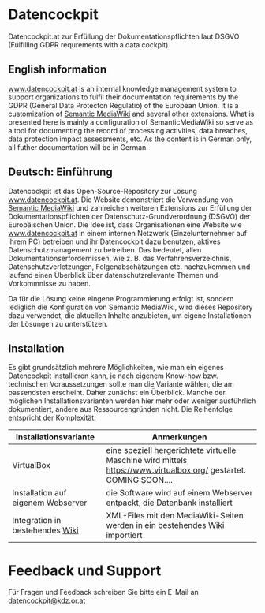 # Datencockpit
Datencockpit.at zur Erfüllung der Dokumentationspflichten laut DSGVO (Fulfilling GDPR requrements with a data cockpit)

## English information
www.datencockpit.at is an internal knowledge management system to support organizations to fulfil their documentation requirements by the GDPR (General Data Protecton Regulatio) of the European Union. It is a customization of [Semantic MediaWiki](https://github.com/SemanticMediaWiki/SemanticMediaWiki) and several other extensions. What is presented here is mainly a configuration of SemanticMediaWiki so serve as a tool for documenting the record of processing activities, data breaches, data  protection impact assessments, etc. As the content is in German only, all futher documentation will be in German. 

## Deutsch: Einführung
Datencockpit ist das Open-Source-Repository zur Lösung www.datencockpit.at. Die Website demonstriert die Verwendung von [Semantic MediaWiki](https://github.com/SemanticMediaWiki/SemanticMediaWiki) und zahlreichen weiteren Extensions zur Erfüllung der Dokumentationspflichten der Datenschutz-Grundverordnung (DSGVO) der Europäischen Union. Die Idee ist, dass Organisationen eine Website wie www.datencockpit.at in einem internen Netzwerk (Einzelunternehmer auf ihrem PC) betreiben und ihr Datencockpit dazu benutzen, aktives Datenschutzmanagement zu betreiben. Das bedeutet, allen Dokumentationserfordernissen, wie z. B. das Verfahrensverzeichnis, Datenschutzverletzungen, Folgenabschätzungen etc. nachzukommen und laufend einen Überblick über datenschutzrelevante Themen und Vorkommnisse zu haben. 

Da für die Lösung keine eingene Programmierung erfolgt ist, sondern lediglich die Konfiguration von Semantic MediaWiki, wird dieses Repository dazu verwendet, die aktuellen Inhalte anzubieten, um eigene Installationen der Lösungen zu unterstützen.

## Installation
Es gibt grundsätzlich mehrere Möglichkeiten, wie man ein eigenes Datencockpit installieren kann, je nach eigenem Know-how bzw. technischen Voraussetzungen sollte man die Variante wählen, die am passendsten erscheint. Daher zunächst ein Überblick. Manche der möglichen Installationsvarianten werden hier mehr oder weniger ausführlich dokumentiert, andere aus Ressourcengründen nicht. Die Reihenfolge entspricht der Komplexität.

Installationsvariante | Anmerkungen
------------ | -------------
VirtualBox | eine speziell hergerichtete virtuelle Maschine wird mittels https://www.virtualbox.org/ gestartet. COMING SOON....
Installation auf eigenem Webserver | die Software wird auf einem Webserver entpackt, die Datenbank installiert
Integration in bestehendes [Wiki](https://github.com/krabina/Datencockpit/blob/master/wiki/INSTALLATION.md) | XML-Files mit den MediaWiki-Seiten werden in ein bestehendes Wiki importiert

# Feedback und Support
Für Fragen und Feedback schreiben Sie bitte ein E-Mail an datencockpit@kdz.or.at 
